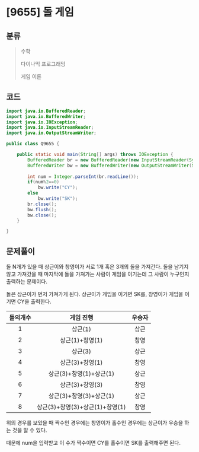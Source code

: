 # [9655] 돌 게임

## 분류
> 수학
>
> 다이나믹 프로그래밍
>
> 게임 이론

## 코드
```java
import java.io.BufferedReader;
import java.io.BufferedWriter;
import java.io.IOException;
import java.io.InputStreamReader;
import java.io.OutputStreamWriter;

public class Q9655 {

	public static void main(String[] args) throws IOException {
		BufferedReader br = new BufferedReader(new InputStreamReader(System.in));
		BufferedWriter bw = new BufferedWriter(new OutputStreamWriter(System.out));
		
		int num = Integer.parseInt(br.readLine());
		if(num%2==0)
			bw.write("CY");
		else
			bw.write("SK");
		br.close();
		bw.flush();
		bw.close();
	}

}

```

## 문제풀이

돌 N개가 있을 때 상근이와 창영이가 서로 1개 혹은 3개의 돌을 가져간다. 돌을 남기지 않고 가져갔을 때 마지막에 돌을 가져가는 사람이 게임을 이기는데 그 사람이 누구인지 출력하는 문제이다.

돌은 상근이가 먼저 가져가게 된다. 상근이가 게임을 이기면 SK를, 창영이가 게임을 이기면 CY을 출력한다.

| 돌의개수 |            게임 진행            | 우승자 |
| :------: | :-----------------------------: | :----: |
|    1     |             상근(1)             |  상근  |
|    2     |         상근(1)+창영(1)         |  창영  |
|    3     |             상근(3)             |  상근  |
|    4     |         상근(3)+창영(1)         |  창영  |
|    5     |     상근(3)+창영(1)+상근(1)     |  상근  |
|    6     |         상근(3)+창영(3)         |  창영  |
|    7     |     상근(3)+창영(3)+상근(1)     |  상근  |
|    8     | 상근(3)+창영(3)+상근(1)+창영(1) |  창영  |

위의 경우를 보았을 때 짝수인 경우에는 창영이가 홀수인 경우에는 상근이가 우승을 하는 것을 알 수 있다.

때문에 num을 입력받고 이 수가 짝수이면 CY를 홀수이면 SK를 출력해주면 된다.